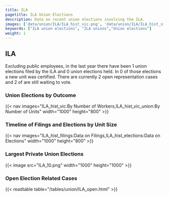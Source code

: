 ```yaml
---
title: ILA
pagetitle: ILA Union Elections
description: Data on recent union elections involving the ILA.
images: ['data/union/ILA/ILA_hist_vic.png', 'data/union/ILA/ILA_hist_size.png', 'data/union/ILA/ILA_10.png']
keywords: ["ILA union elections", "ILA unions","Union elections"]
weight: 1
---
```

##  ILA

Excluding public employees, in the last year there have been 1 union elections filed by the ILA and 0 union elections held. In 0 of those elections a new unit was certified. There are currently 2 open representation cases and 2 of are still waiting to vote.

### Union Elections by Outcome
{{< nav images="ILA_hist_vic:By Number of Workers,ILA_hist_vic_union:By Number of Units" width="1000" height="800" >}}

### Timeline of Filings and Elections by Unit Size
{{< nav images="ILA_hist_filings:Data on Filings,ILA_hist_elections:Data on Elections" width="1000" height="800" >}}

### Largest Private Union Elections
{{< image src="ILA_10.png" width="1000" height="1000"  >}}

### Open Election Related Cases
{{< readtable table="/tables/union/ILA_open.html" >}}

